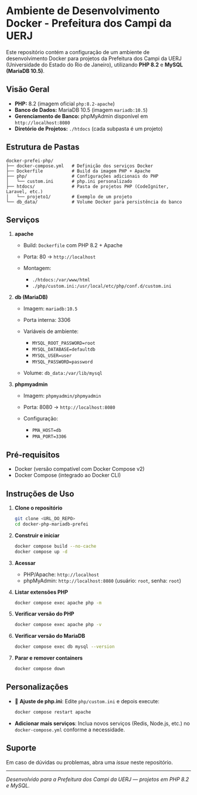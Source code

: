 # Ambiente de Desenvolvimento Docker - Prefeitura dos Campi da UERJ

Este repositório contém a configuração de um ambiente de desenvolvimento Docker para projetos da Prefeitura dos Campi da UERJ (Universidade do Estado do Rio de Janeiro), utilizando **PHP 8.2** e **MySQL (MariaDB 10.5)**.

## Visão Geral

* **PHP:** 8.2 (imagem oficial `php:8.2-apache`)
* **Banco de Dados:** MariaDB 10.5 (imagem `mariadb:10.5`)
* **Gerenciamento de Banco:** phpMyAdmin disponível em `http://localhost:8080`
* **Diretório de Projetos:** `./htdocs` (cada subpasta é um projeto)

## Estrutura de Pastas

```
docker-prefei-php/
├── docker-compose.yml   # Definição dos serviços Docker
├── Dockerfile           # Build da imagem PHP + Apache
├── php/                 # Configurações adicionais do PHP
│   └── custom.ini       # php.ini personalizado
├── htdocs/              # Pasta de projetos PHP (CodeIgniter, Laravel, etc.)
│   └── projeto1/        # Exemplo de um projeto
└── db_data/             # Volume Docker para persistência do banco
```

## Serviços

1. **apache**

   * Build: `Dockerfile` com PHP 8.2 + Apache
   * Porta: 80 → `http://localhost`
   * Montagem:

     * `./htdocs:/var/www/html`
     * `./php/custom.ini:/usr/local/etc/php/conf.d/custom.ini`

2. **db (MariaDB)**

   * Imagem: `mariadb:10.5`
   * Porta interna: 3306
   * Variáveis de ambiente:

     * `MYSQL_ROOT_PASSWORD=root`
     * `MYSQL_DATABASE=defaultdb`
     * `MYSQL_USER=user`
     * `MYSQL_PASSWORD=password`
   * Volume: `db_data:/var/lib/mysql`

3. **phpmyadmin**

   * Imagem: `phpmyadmin/phpmyadmin`
   * Porta: 8080 → `http://localhost:8080`
   * Configuração:

     * `PMA_HOST=db`
     * `PMA_PORT=3306`

## Pré-requisitos

* Docker (versão compatível com Docker Compose v2)
* Docker Compose (integrado ao Docker CLI)

## Instruções de Uso

1. **Clone o repositório**

   ```bash
   git clone <URL_DO_REPO>
   cd docker-php-mariadb-prefei
   ```

2. **Construir e iniciar**

   ```bash
   docker compose build --no-cache
   docker compose up -d
   ```

3. **Acessar**

   * PHP/Apache: `http://localhost`
   * phpMyAdmin: `http://localhost:8080` (usuário: `root`, senha: `root`)

4. **Listar extensões PHP**

   ```bash
   docker compose exec apache php -m
   ```

5. **Verificar versão do PHP**

   ```bash
   docker compose exec apache php -v
   ```

6. **Verificar versão do MariaDB**

   ```bash
   docker compose exec db mysql --version
   ```

7. **Parar e remover containers**

   ```bash
   docker compose down
   ```

## Personalizações

* 🚧 **Ajuste de php.ini**: Edite `php/custom.ini` e depois execute:

  ```bash
  docker compose restart apache
  ```

* **Adicionar mais serviços**: Inclua novos serviços (Redis, Node.js, etc.) no `docker-compose.yml` conforme a necessidade.

## Suporte

Em caso de dúvidas ou problemas, abra uma *issue* neste repositório.

---

*Desenvolvido para a Prefeitura dos Campi da UERJ — projetos em PHP 8.2 e MySQL.*
